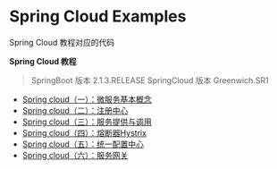 # Spring Cloud Examples

Spring Cloud 教程对应的代码

**Spring Cloud 教程**
> SpringBoot 版本 2.1.3.RELEASE
> SpringCloud 版本 Greenwich.SR1

- [Spring cloud（一）：微服务基本概念](http://geek5.cn/blog/2019/03/14/spring-cloud-introduction.html)
- [Spring cloud（二）：注册中心](http://geek5.cn/blog/2019/03/14/spring-cloud-eureka.html)
- [Spring cloud（三）：服务提供与调用](http://geek5.cn/blog/2019/03/14/spring-cloud-producer-consumer.html)
- [Spring cloud（四）：熔断器Hystrix](http://geek5.cn/blog/2019/03/19/spring-cloud-hystrix.html)
- [Spring cloud（五）：统一配置中心](http://geek5.cn/blog/2019/03/18/spring-cloud-config-center.html)
- [Spring cloud（六）：服务网关](http://geek5.cn/blog/2019/03/18/spring-cloud-gateway.html)